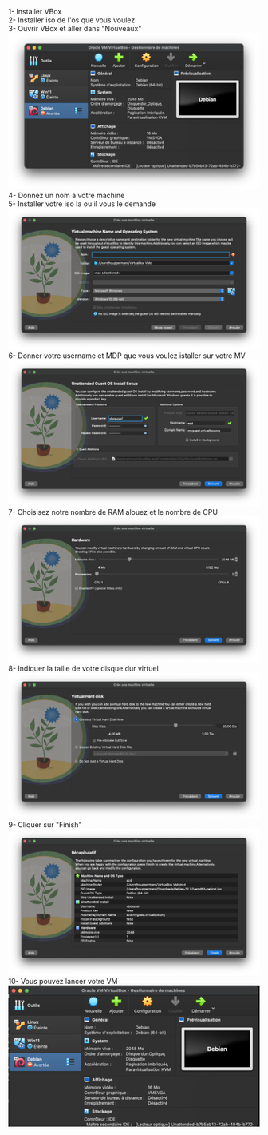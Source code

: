 1- Installer VBox <br>
2- Installer iso de l'os que vous voulez <br>
3- Ouvrir VBox et aller dans "Nouveaux"<br>
<img src="./Fichier10.png" alt="10" /> <br>
4- Donnez un nom a votre machine <br>
5- Installer votre iso la ou il vous le demande <br>
<img src="./Fichier3.png" alt="3" />
6- Donner votre username et MDP que vous voulez istaller sur votre MV <br>
<img src="./Fichier5.png" alt="5" />
7- Choisisez notre nombre de RAM alouez et le nombre de CPU <br>
<img src="./Fichier6.png" alt="6" />
8- Indiquer la taille de votre disque dur virtuel <br>
<img src="./Fichier7.png" alt="7" />
9- Cliquer sur "Finish" <br>
<img src="./Fichier8.png" alt="8" />
10- Vous pouvez lancer votre VM
<img src="./Fichier1.png" alt="1" />

